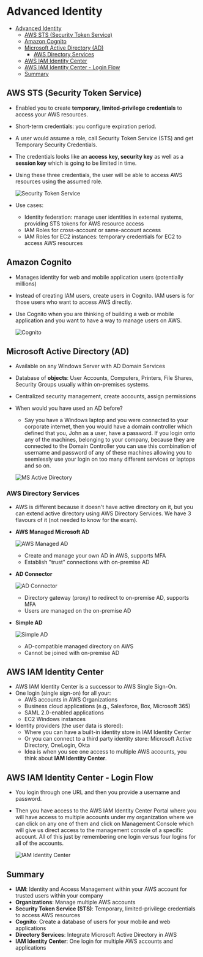 # Advanced Identity

- [Advanced Identity](#advanced-identity)
  - [AWS STS (Security Token Service)](#aws-sts-security-token-service)
  - [Amazon Cognito](#amazon-cognito)
  - [Microsoft Active Directory (AD)](#microsoft-active-directory-ad)
    - [AWS Directory Services](#aws-directory-services)
  - [AWS IAM Identity Center](#aws-iam-identity-center)
  - [AWS IAM Identity Center - Login Flow](#aws-iam-identity-center---login-flow)
  - [Summary](#summary)

## AWS STS (Security Token Service)

- Enabled you to create **temporary, limited-privilege credentials** to access your AWS resources.
- Short-term credentials: you configure expiration period.
- A user would assume a role, call Security Token Service (STS) and get Temporary Security Credentials.
- The credentials looks like an **access key, security key** as well as a **session key** which is going to be limited in time.
- Using these three credentials, the user will be able to access AWS resources using the assumed role.

  ![Security Token Service](../images/Security_Token_Service.PNG)

- Use cases:
  - Identity federation: manage user identities in external systems, providing STS tokens for AWS resource access
  - IAM Roles for cross-account or same-account access
  - IAM Roles for EC2 instances: temporary credentials for EC2 to access AWS resources

## Amazon Cognito

- Manages identity for web and mobile application users (potentially millions)
- Instead of creating IAM users, create users in Cognito. IAM users is for those users who want to access AWS directly.
- Use Cognito when you are thinking of building a web or mobile application and you want to have a way to manage users on AWS.

  ![Cognito](../images/Cognito.PNG)

## Microsoft Active Directory (AD)

- Available on any Windows Server with AD Domain Services
- Database of **objects**: User Accounts, Computers, Printers, File Shares, Security Groups usually within on-premises systems.
- Centralized security management, create accounts, assign permissions
- When would you have used an AD before?
  * Say you have a Windows laptop and you were connected to your corporate internet, then you would have a domain controller which defined that you, John as a user, have a password. If you login onto any of the machines, belonging to your company, because they are connected to the Domain Controller you can use this combination of username and password of any of these machines allowing you to seemlessly use your login on too many different services or laptops and so on. 

  ![MS Active Directory](../images/MS_Active_Directory.PNG)

### AWS Directory Services

- AWS is different because it doesn't have active directory on it, but you can extend active directory using AWS Directory Services. We have 3 flavours of it (not needed to know for the exam).
- **AWS Managed Microsoft AD**
  
    ![AWS Managed AD](../images/AWS_Managed_AD.PNG)
  
  - Create and manage your own AD in AWS, supports MFA
  - Establish "trust" connections with on-premise AD

- **AD Connector**
  
    ![AD Connector](../images/AD_Connector.PNG)
  
  - Directory gateway (proxy) to redirect to on-premise AD, supports MFA
  - Users are managed on the on-premise AD

- **Simple AD**
  
    ![Simple AD](../images/Simple_AD.PNG)
  
  - AD-compatible managed directory on AWS
  - Cannot be joined with on-premise AD

## AWS IAM Identity Center

- AWS IAM Identity Center is a successor to AWS Single Sign-On.
- One login (single sign-on) for all your:
  - AWS accounts in AWS Organizations
  - Business cloud applications (e.g., Salesforce, Box, Microsoft 365)
  - SAML 2.0-enabled applications
  - EC2 Windows instances
- Identity providers (the user data is stored):
  - Where you can have a built-in identity store in IAM Identity Center
  - Or you can connect to a third party identity store: Microsoft Active Directory, OneLogin, Okta
  - Idea is when you see one access to multiple AWS accounts, you think about **IAM Identity Center**. 

## AWS IAM Identity Center - Login Flow

- You login through one URL and then you provide a username and password.
- Then you have access to the AWS IAM Identity Center Portal where you will have access to multiple accounts under my organization where we can click on any one of them and click on Management Console which will give us direct access to the management console of a specific account. All of this just by remembering one login versus four logins for all of the accounts.

  ![IAM Identity Center](../images/IAM_Identity_Center.PNG)

## Summary

- **IAM**: Identity and Access Management within your AWS account for trusted users within your company
- **Organizations**: Manage multiple AWS accounts
- **Security Token Service (STS)**: Temporary, limited-privilege credentials to access AWS resources
- **Cognito**: Create a database of users for your mobile and web applications
- **Directory Services**: Integrate Microsoft Active Directory in AWS
- **IAM Identity Center**: One login for multiple AWS accounts and applications